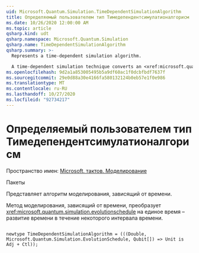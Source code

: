 ```yaml
---
uid: Microsoft.Quantum.Simulation.TimeDependentSimulationAlgorithm
title: Определяемый пользователем тип Тимедепендентсимулатионалгорисм
ms.date: 10/26/2020 12:00:00 AM
ms.topic: article
qsharp.kind: udt
qsharp.namespace: Microsoft.Quantum.Simulation
qsharp.name: TimeDependentSimulationAlgorithm
qsharp.summary: >-
  Represents a time-dependent simulation algorithm.

  A time-dependent simulation technique converts an <xref:microsoft.quantum.simulation.evolutionschedule> to unitary time-evolution for some time-interval.
ms.openlocfilehash: 9d2a1a853005495b5a9df60ac1f0dcbfbdf7637f
ms.sourcegitcommit: 29e0d88a30e4166fa580132124b0eb57e1f0e986
ms.translationtype: MT
ms.contentlocale: ru-RU
ms.lasthandoff: 10/27/2020
ms.locfileid: "92734217"
---
```

# <a name="timedependentsimulationalgorithm-user-defined-type"></a>Определяемый пользователем тип Тимедепендентсимулатионалгорисм

Пространство имен: [Microsoft. тактов. Моделирование](xref:Microsoft.Quantum.Simulation)

Пакеты [](https://nuget.org/packages/)


Представляет алгоритм моделирования, зависящий от времени.

Метод моделирования, зависящий от времени, преобразует <xref:microsoft.quantum.simulation.evolutionschedule>
на единое время – развитие времени в течение некоторого интервала времени.

```qsharp

newtype TimeDependentSimulationAlgorithm = (((Double, Microsoft.Quantum.Simulation.EvolutionSchedule, Qubit[]) => Unit is Adj + Ctl));
```

